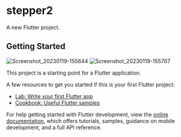# stepper2

A new Flutter project.

## Getting Started
![Screenshot_20230119-155644](https://user-images.githubusercontent.com/113037698/213418622-e607dd93-0fab-44ad-bde8-8acdcab47155.jpg)
![Screenshot_20230119-155707](https://user-images.githubusercontent.com/113037698/213418636-2b2db894-8ee0-44a8-9e6c-dd5f4261bafd.jpg)

This project is a starting point for a Flutter application.

A few resources to get you started if this is your first Flutter project:

- [Lab: Write your first Flutter app](https://docs.flutter.dev/get-started/codelab)
- [Cookbook: Useful Flutter samples](https://docs.flutter.dev/cookbook)

For help getting started with Flutter development, view the
[online documentation](https://docs.flutter.dev/), which offers tutorials,
samples, guidance on mobile development, and a full API reference.

